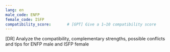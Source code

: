 ```yaml
---
lang: en
male_code: ENFP
female_code: ISFP
compatibility_score:       # [GPT] Give a 1–10 compatibility score
---
```


[DR] Analyze the compatibility, complementary strengths, possible conflicts and tips for ENFP male and ISFP female

